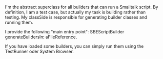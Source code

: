 I'm the abstract superclass for all builders that can run a Smalltalk script. By definition, I am a test case, but actually my task is building rather than testing. My classSide is responsible for generating builder classes and running them.

I provide the following "main entry point":
SBEScriptBuilder generateBuildersIn: aFileReference.

If you have loaded some builders, you can simply run them using the TestRunner oder System Browser.